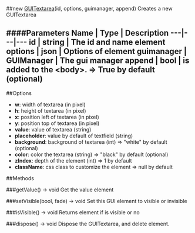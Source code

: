 ##new [GUITextarea](#)(id, options, guimanager, append)
Creates a new GUITextarea

####Parameters
Name | Type | Description
---|---|---
**id** | string | The id and name element
**options** | json | Options of element
**guimanager** | GUIManager | The gui manager
**append** | bool | is added to the &lt;body&gt;. =&gt; True by default (optional)
---

##Options
* **w**: width of textarea (in pixel)
* **h**: height of textarea (in pixel)
* **x**: position left of textarea (in pixel)
* **y**: position top of textarea (in pixel)
* **value**: value of textarea (string)
* **placeholder**: value by default of textfield (string)
* **background**: background of textarea (int) =&gt; "white" by default (optional)
* **color**: color the textarea (string) =&gt; "black" by default (optional)
* **zIndex**: depth of the element (int) =&gt; 1 by default
* **className**: css class to customize the element =&gt; null by default

##Methods

###getValue() → void
Get the value element

###setVisible(bool, fade) → void
Set this GUI element to visible or invisible

###isVisible() → void
Returns element if is visible or no

###dispose() → void
Dispose the GUITextarea, and delete element.
